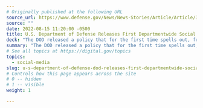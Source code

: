 ```yaml
---
# Originally published at the following URL
source_url: https://www.defense.gov/News/News-Stories/Article/Article/3121412/dod-releases-first-departmentwide-social-media-policy/
source: ""
date: 2022-08-15 11:20:00 -0500
title: U.S. Department of Defense Releases First Departmentwide Social Media Policy 
deck: "The DOD released a policy that for the first time spells out, from the highest levels of the defense community, how DOD military and civilian personnel should use official social media accounts to best advance the mission of the U.S. military and further instill trust in the credibility of the DOD."
summary: "The DOD released a policy that for the first time spells out, from the highest levels of the defense community, how DOD military and civilian personnel should use official social media accounts to best advance the mission of the U.S. military and further instill trust in the credibility of the DOD."
# See all topics at https://digital.gov/topics
topics:
  - social-media
slug: u-s-department-of-defense-dod-releases-first-departmentwide-social-media-policy
# Controls how this page appears across the site
# 0 -- hidden
# 1 -- visible
weight: 1

---
```

